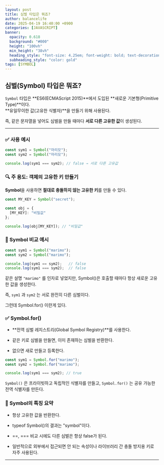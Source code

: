 ```yaml
---
layout: post
title: 심벌 타입은 뭐죠?
author: balancelife 
date: 2025-04-19 16:40:00 +0900 
categories: [JAVASCRIPT]
banner:
  opacity: 0.618
  background: "#000"
  height: "100vh"
  min_height: "38vh"
  heading_style: "font-size: 4.25em; font-weight: bold; text-decoration: underline"
  subheading_style: "color: gold"
tags: [SYMBOL]
---
```


## 심벌(Symbol) 타입은 뭐죠?

`Symbol` 타입은 **ES6(ECMAScript 2015)**에서 도입된 **새로운 기본형(Primitive Type)**이다.  
**유일무이한 값(고유한 식별자)**을 만들기 위해 사용된다.

즉, 같은 문자열을 넣어도 심벌을 만들 때마다 **서로 다른 고유한 값**이 생성된다.

---

### ✅ 사용 예시

```js
const sym1 = Symbol("마리모");
const sym2 = Symbol("마리모");

console.log(sym1 === sym2); // false → 서로 다른 고유값
```

### 🔍 주 용도: 객체의 고유한 키 만들기
**Symbol**을 사용하면 **절대로 충돌하지 않는 고유한 키**를 만들 수 있다.
```js
const MY_KEY = Symbol("secret");

const obj = {
  [MY_KEY]: "비밀값"
};

console.log(obj[MY_KEY]); // "비밀값"
```
### 🔎 Symbol 비교 예시

```js
const sym1 = Symbol("marimo");
const sym2 = Symbol("marimo");

console.log(sym1 == sym2);   // false
console.log(sym1 === sym2);  // false
```
같은 설명 `"marimo"` 를 인자로 넣었지만,
Symbol()은 호출할 때마다 항상 새로운 고유한 값을 생성한다.

즉, `sym1` 과 `sym2` 는 서로 완전히 다른 심벌이다.

그런데 Symbol.for() 이란게 있다.

### ✅ Symbol.for()
- **전역 심벌 레지스트리(Global Symbol Registry)**를 사용한다.

- 같은 키로 심벌을 만들면, 이미 존재하는 심벌을 반환한다.

- 없으면 새로 만들고 등록한다.
```js
const sym1 = Symbol.for("marimo");
const sym2 = Symbol.for("marimo");

console.log(sym1 === sym2); // true
```
`Symbol()` 은 프라이빗하고 독립적인 식별자를 만들고,
`Symbol.for()` 는 공유 가능한 전역 식별자를 만든다.

### 🧠 Symbol의 특징 요약
- 항상 고유한 값을 반환한다.

- typeof Symbol()의 결과는 "symbol"이다.

- ==, === 비교 시에도 다른 심벌은 항상 false가 된다.

- 일반적으로 외부에서 접근되면 안 되는 속성이나 라이브러리 간 충돌 방지용 키로 자주 사용된다.
---